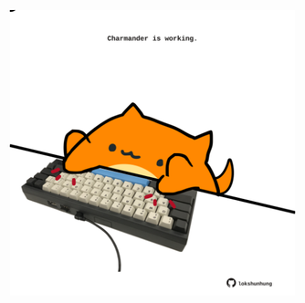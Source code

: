 <!-- built at 29/04/2023, 19:00:56 UTC -->
<p align="center">
  <img width="500" height="500" src="./ReadmeImage.svg">
</p>
